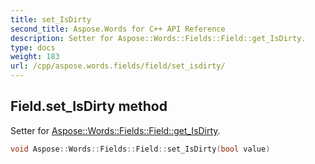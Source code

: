 ```yaml
---
title: set_IsDirty
second_title: Aspose.Words for C++ API Reference
description: Setter for Aspose::Words::Fields::Field::get_IsDirty. 
type: docs
weight: 183
url: /cpp/aspose.words.fields/field/set_isdirty/
---
```

## Field.set_IsDirty method


Setter for [Aspose::Words::Fields::Field::get_IsDirty](../get_isdirty/).

```cpp
void Aspose::Words::Fields::Field::set_IsDirty(bool value)
```

